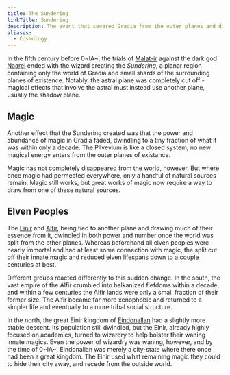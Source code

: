 ```yaml
---
title: The Sundering
linkTitle: Sundering
description: The event that severed Gradia from the outer planes and dimmed magic in the world
aliases:
  - Cosmology
---
```


In the fifth century before 0~IA~, the trials of [Malat-ir](/pages/Malat-ir)
against the dark god [Naarel](/pages/Naarel) ended with the wizard creating the
_Sundering_, a planar region containing only the world of Gradia and small
shards of the surrounding planes of existence. Notably, the astral plane was
completely cut off - magical effects that involve the astral must instead use
another plane, usually the shadow plane.

## Magic

Another effect that the Sundering created was that the power and abundance of
magic in Gradia faded, dwindling to a tiny fraction of what it was within only a
decade. The Pilvevium is like a closed system; no new magical energy enters from
the outer planes of existance.

Magic has not completely disappeared from the world, however. But where once
magic had permeated everywhere, only a handful of natural sources remain. Magic
still works, but great works of magic now require a way to draw from one of
these natural sources.

## Elven Peoples

The [Einir](/pages/Einir) and [Alfir](/pages/Alfir), being tied to another plane
and drawing much of their essence from it, dwindled in both power and number
once the world was split from the other planes. Whereas beforehand all elven
peoples were nearly immortal and had at least some connection with magic, the
split cut off their innate magic and reduced elven lifespans down to a couple
centuries at best.

Different groups reacted differently to this sudden change. In the south, the
vast empire of the Alfir crumbled into balkanized fiefdoms within a decade, and
within a few centuries the Alfir lands were only a small fraction of their
former size. The Alfir became far more xenophobic and returned to a simpler life
and eventually to a more tribal social structure.

In the north, the great Einir kingdom of [Eindonallan](/pages/Eindonallan) had a
slightly more stable descent. Its population still dwindled, but the Einir,
already highly focused on academics, turned to wizardry to help bolster their
waning innate magics. Even the power of wizardry was waning, however, and by the
time of 0~IA~, Eindonallan was merely a city-state where there once had been a
great kingdom. The Einir used what remaining magic they could to hide their city
away, and recede from the outside world.